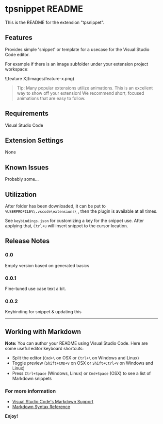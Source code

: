 # tpsnippet README

This is the README for the extension "tpsnippet". 

## Features

Provides simple 'snippet' or template for a usecase for the Visual Studio Code editor.

For example if there is an image subfolder under your extension project workspace:

\!\[feature X\]\(images/feature-x.png\)

> Tip: Many popular extensions utilize animations. This is an excellent way to show off your extension! We recommend short, focused animations that are easy to follow.

## Requirements

Visual Studio Code 

## Extension Settings

None

## Known Issues

Probably some...

## Utilization

After folder has been downloaded, it can be put to `%USERPROFILE%\.vscode\extensions\`  , then the plugin is
available at all times.

See `keybindings.json` for customizing a key for the snippet use. After applying that, `Ctrl+u`
will insert snippet to the cursor location.
 

## Release Notes


### 0.0

Empty version based on generated basics

### 0.0.1

Fine-tuned use case text a bit.

### 0.0.2

Keybinding for snippet & updating this

-----------------------------------------------------------------------------------------------------------

## Working with Markdown

**Note:** You can author your README using Visual Studio Code.  Here are some useful editor keyboard shortcuts:

* Split the editor (`Cmd+\` on OSX or `Ctrl+\` on Windows and Linux)
* Toggle preview (`Shift+CMD+V` on OSX or `Shift+Ctrl+V` on Windows and Linux)
* Press `Ctrl+Space` (Windows, Linux) or `Cmd+Space` (OSX) to see a list of Markdown snippets

### For more information

* [Visual Studio Code's Markdown Support](http://code.visualstudio.com/docs/languages/markdown)
* [Markdown Syntax Reference](https://help.github.com/articles/markdown-basics/)

**Enjoy!**
